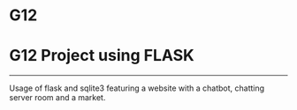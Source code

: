 # G12
# G12 Project using FLASK
-----------------

Usage of flask and sqlite3 featuring a website with a chatbot, chatting server room and a market.
